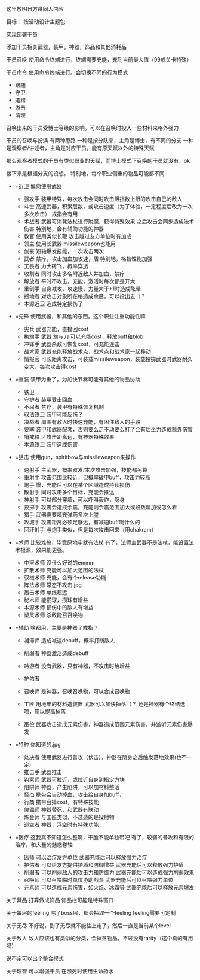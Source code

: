 这里放明日方舟同人内容

目标：
按活动设计主题包

实现部署干员

添加干员相关武器，装甲，神器，饰品和其他消耗品

干员召唤
使用命令终端进行，终端需要充能，充到当前最大值（99或关卡特殊）

干员命令
使用命令终端进行。会切换不同的行为模式
- 跟随
- 守卫
- 追猎
- 游击
- 清理

召唤出来的干员受博士等级的影响。可以在召唤时投入一些材料来格外强力

干员的召唤与扮演
有两种思路
一种是按分队来，主角是博士，有不同的分支
一种是观察者/讲述者，主角是对应干员，能有原天赋以外的特殊天赋

那么观察者模式的干员有类似职业的天赋，而博士模式下召唤的干员就没有，ok


接下来是根据分支的设想。
特别地，每个职业侧重的物品可能都不同
- =近卫
  偏向使用武器
  - 强攻手
    装甲特殊，每次攻击会同时攻击阻挡数上限的攻击自己的敌人
  - 斗士
    高速武器，积累层数，或攻击速度（为了体验，一定程度后改为一次多次攻击）
    戒指会有用
  - 术战者
    武器可消耗法杖进行附魔，获得特殊效果
    之后攻击会同步造成法术伤害
    特别地，会有辅助功能的神器
  - 教官
    使用类似长鞭
    攻击越过友方单位时有加成
  - 领主
    使用长武器
    missileweapon也能用
  - 剑豪
    短轴爆发技能，一次攻击两次
  - 武者
    禁疗，攻击加血加攻速，盾
    特别地，格挡性能加强
  - 无畏者
    力大砖飞，概率穿透
  - 收割者
    同时攻击多名附近敌人并加血，禁疗
  - 解放者
    平时不攻击，充能，激活时每次都是开大
  - 重剑手
    自身减攻，攻速慢，力量大于+1时造成眩晕
  - 撼地者
    对攻击对象所在格造成余震，可以投出去（？
  - 本源近卫
    造成特定损伤了
    
- =先锋
  使用武器，和其他的东西。这个职业注重功能性嘛
  - 尖兵
    武器充能，直接回cost
  - 执旗手
    武器 旗与刀 可以充能cost，释放buff和blob
  - 冲锋手
    武器杀敌可恢复cost，可充能连击
  - 战术家
    武器充能释放战术点，战术点和战术家一起移动
  - 情报官
    可长距离攻击，可装载missileweapon，装载投掷武器时武器耐久变大，每次攻击得cost

- =重装
  装甲为重了，为加快节奏可能有其他的物品协助
  - 铁卫
  - 守护者
    装甲受击回血
  - 不屈者
    禁疗，装甲有特殊恢复机制
  - 驭法铁卫
    装甲可能反伤？
  - 决战者
    周围有敌人时快速充能，有困住敌人的手段
  - 要塞
    装甲和武器配套，否则要么走不动要么打了会有后坐力造成额外伤害
  - 哨戒铁卫
    攻击距离远，有神器特殊效果
  - 本源铁卫
    装甲造成伤害

- =狙击
  使用gun，spiritbow与missileweapon来操作
  - 速射手
    主武器，概率双发/本次攻击加强，技能都另算
  - 重射手
    攻击范围比较近，但概率破甲buff，攻击力较高
  - 炮手
    慢，充能后可以在某个区域造成持续损伤
  - 散射手
    同时攻击多个目标，充能会推远
  - 神射手
    可以部分穿墙，可以呼叫轰炸，隐身
  - 投掷手
    攻击会造成余震，充能则余震范围加大或段数增加或怎么着
  - 猎手
    武器需要填充弹药多次上膛
  - 攻城手
    攻击距离必须足够远，有减速buff啊什么的
  - 回环射手
    与炮手类似，但是每次攻击回来（用chakram）


- =术师
  比较难搞，毕竟原地牢就有法杖
  有了，法师主武器不是法杖，能设置法术根源，效果能更强。
  - 中坚术师
    没什么好说的emmm
  - 扩散术师
    充能可以加大范围的法杖
  - 驭械术师
    充能，会有个release功能
  - 阵法术师
    常态不攻击.jpg
  - 轰击术师
    单线超远
  - 秘术师
    能攒球，攒球有增益
  - 本源术师
    损伤中的敌人有增益
  - 塑灵术师
    杀敌能召召唤物

- =辅助
  啥都用，主要是神器？戒指？
  - 凝滞师
    造成减速debuff，概率打断敌人
  - 削弱者
    神器激活造成debuff
  - 吟游者
    没有武器，只有神器，不攻击时给增益
  - 护佑者
    
  
  - 召唤师
    是神器，召唤召唤物，可以合成召唤物
  - 工匠
    用地牢的材料造装置
    武器可以加快掉落（？
    还是神器有个终结选项，用以提高掉落
  - 巫役
    武器攻击造成元素伤害，神器造成范围元素伤害，并监听元素伤害爆发

- =特种
  你知道的.jpg
  - 处决者
    使用武器进行普攻（伏击），神器在隐身之后触发落地效果(也不一定)
  - 推击手
    武器推击
  - 钩索师
    武器可拉近，或拉近自身到指定方块
  - 陷阱师
    神器，产生陷阱，可以加材料整活
  - 怪杰
    携带会自动掉血，攻击给自身加buff，
  - 行商
    携带会掉cost，有特殊技能
  - 傀儡师
    神器替死，和武器有联动
  - 炼金师
    与工匠类似，不过造的是投射物
  - 巡空者
    神器，浮空时有特殊功能

- =医疗
  这我真不知道怎么整啊，干脆不能单独带吧
  有了，较弱的普攻和有限的治疗，和大量的魅惑卷轴
  - 医师
    可以治疗友方单位
    武器充能后可以释放强力治疗
  - 护佑者
    可以给友方提供护盾和防御增益
    武器充能后可以释放强力护盾
  - 削弱者
    可以削弱敌人的攻击力和防御力
    武器充能后可以造成强力削弱效果
  - 召唤师
    可以召唤临时单位协助战斗
    武器充能后可以召唤强力单位
  - 元素师
    可以造成元素伤害，如火焰、冰霜等
    武器充能后可以释放元素爆发

关于藏品
打算做成饰品
饰品栏可能是特殊窗口

关于每层的feeling
除了boss层，都会抽取一个feeling
feeling需要可定制

关于无尽
不好说，到了无尽就不能往上走了，然后一直是当前某个level

关于敌人
敌人应该也有类似的分类，会掉落物品，不过没有rarity（这个真的有用吗）

说不定可以出个整合模式

关于理智
可以增强干员
在濒死时使用生命药水